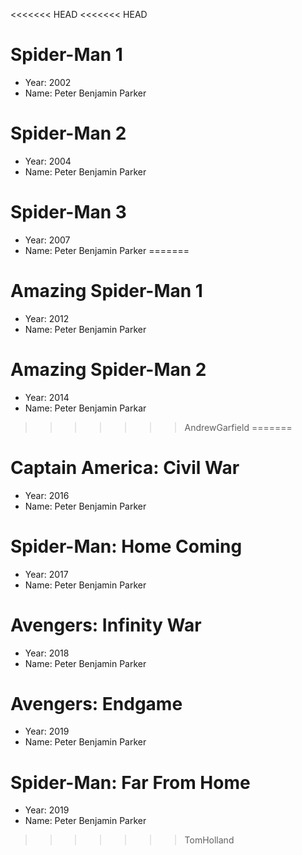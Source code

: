 <<<<<<< HEAD
<<<<<<< HEAD
# Spider-Man 1
- Year: 2002
- Name: Peter Benjamin Parker

# Spider-Man 2
- Year: 2004
- Name: Peter Benjamin Parker

# Spider-Man 3
- Year: 2007
- Name: Peter Benjamin Parker
=======
# Amazing Spider-Man 1
- Year: 2012
- Name: Peter Benjamin Parker

# Amazing Spider-Man 2
- Year: 2014
- Name: Peter Benjamin Parkar
>>>>>>> AndrewGarfield
=======
# Captain America: Civil War
- Year: 2016
- Name: Peter Benjamin Parker

# Spider-Man: Home Coming
- Year: 2017
- Name: Peter Benjamin Parker

# Avengers: Infinity War
- Year: 2018
- Name: Peter Benjamin Parker

# Avengers: Endgame
- Year: 2019
- Name: Peter Benjamin Parker

# Spider-Man: Far From Home
- Year: 2019
- Name: Peter Benjamin Parker
>>>>>>> TomHolland
